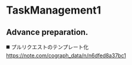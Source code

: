 # TaskManagement1

## Advance preparation.
◼️ プルリクエストのテンプレート化 https://note.com/cograph_data/n/n6dfed8a37bc1
